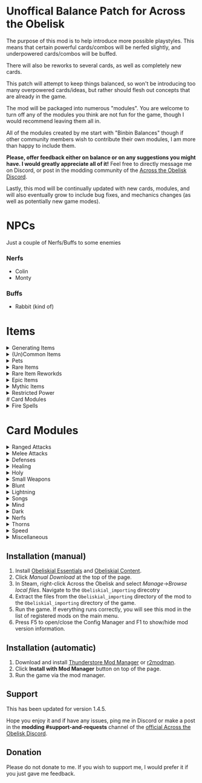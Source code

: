 # Unoffical Balance Patch for Across the Obelisk

The purpose of this mod is to help introduce more possible playstyles. This means that certain powerful cards/combos will be nerfed slightly, and underpowered cards/combos will be buffed.

There will also be reworks to several cards, as well as completely new cards. 

This patch will attempt to keep things balanced, so won't be introducing too many overpowered cards/ideas, but rather should flesh out concepts that are already in the game. 

The mod will be packaged into numerous "modules". You are welcome to turn off any of the modules you think are not fun for the game, though I would recommend leaving them all in.

All of the modules created by me start with "Binbin Balances" though if other community members wish to contribute their own modules, I am more than happy to include them.

**Please, offer feedback either on balance or on any suggestions you might have. I would greatly appreciate all of it!** Feel free to directly message me on Discord, or post in the modding community of the [Across the Obelisk Discord](https://discord.gg/across-the-obelisk-679706811108163701).

Lastly, this mod will be continually updated with new cards, modules, and will also eventually grow to include bug fixes, and mechanics changes (as well as potentially new game modes).

# NPCs

Just a couple of Nerfs/Buffs to some enemies

### Nerfs
- Colin
- Monty

### Buffs
- Rabbit (kind of)

# Items

<details>
  <summary>Generating Items</summary>

### Part 1 - Items that add cards to your deck

The first module for items are targeting items such as Dart Pouch or Imp Statuette which add cards to your deck. In general, these items are not very good since they dilute your deck with mediocre cards. 

Modified Cards:
- Belphyor's Pipe
- Dart Pouch
- Imp Statuette
- Large Pouch
- Searing Dagger
- Small Pouch
- Stormcaller Feather
- Weapon Pouch
</details>


<details>
  <summary>(Un)Common Items</summary>

### Part 2 - (Un)common Items

The focus on these is mostly to improve the corrupted versions of common and uncommon items, giving them a bit more longevity and utility throughout a run

Modified Cards:
- Alarm Bell
- Ball of Wool
- Cooling Servos
- Obsidian Ring
- Primal Neckalce
- Razor
- Slingshot
- Soap
</details>


<details>
  <summary>Pets</summary>

### Part 3 - Pets

Minor buffs to some pets that are rarely or never taken.

Modified Cards:
- Fenny
- Bunny
- Lianty
</details>



<details>
  <summary>Rare Items</summary>

### Part 4 - Rare Items
- Orbs of all sorts
- Amber Amulet
- Battle Axe
- Crescent Moon
- Dream Sphere
- Frozen Arrows
- Gladiator Helmet
- Golden Cross
- Lava Potion
- Mixed Salad
- Noble Shield
- Obsidian Rod
- Poisoned Dagger
- Raider Slicer
- Sidearm
- Tiki Mask
- War Hammer
</details>


<details>
  <summary>Rare Item Reworkds</summary>

### Part 5 - Rare Item Reworks
- Runes of all sorts
- Potions of all sorts
- Desert Jame
- Hypno Shell
- Necromancer Robe
- Pyromancer Robe
- Pointy Hat
- Runic Dice
- Scarab Shield
- Scholar Robe
- Temple Amulet
- Tourist Map
- Turban
- Undeath Ichor
</details>


<details>
  <summary>Epic Items</summary>

### Part 6 - Epic Items

Updated:
- Cloaks of all sorts
- Albatross Pendent
- Antique Figurine
- Blood Goblet
- Burial Mask
- Crimson Raiment
- Dracomancer Staff
- Druidic Amulet
- Durandal
- Energy Shield
- Faeborg Scale
- Fist of the Damned
- Frozen Heirloom
- Osmium feet
- Raincoat
- Sacred Axe
- Suppression Helmet
- The Porcupine
- Topaz Ring
- Unholy Hammer
- Venom Fang
</details>



<details>
  <summary>Mythic Items</summary>

### Part 7 - Mythic Items

Updated:
- Ankh of Life
- Bonk Hammer
- Nightveil
- Pandora's Box
- Retaliator
- The Defiler
- Holy Grail
- Lightbringer
</details>



<details>
  <summary>Restricted Power</summary>

### Part 8 - Restricted Power

This module updates 15+ items to increase the max charges of aura/curses that are limited by restricted power.

Updated:
- Bloodstone
- Bronze Gear
- Bucket
- Crusader Helmet
- Heart Amulet
- Iron Kanobo
- Luna Ring
- Neverfrost
- Ring of Fire
- Shield of Thorns
- Sol Ring
- The Polluter
- Thorny Ring
- Topaz Ring
- Venom Amulet
- Yggdrasil Root
- Yogger's Cleaver

New:
- The Hedgehog

</details>
# Card Modules

<details>
  <summary>Fire Spells</summary>

## Fire Spells
### Modified Cards
- Combustion
- Fireball
- Fire Blast
- Firestorm
- Flamestrike
- Flare
- Geyser
- Immolate
- Inner Combustion
- Meteorite
- Meteor Shower
- Pyroblast
- Searing Nova

### New Cards
- Fan the Flames
</details>

# Card Modules
<details>
  <summary>Ranged Attacks</summary>

## Ranged Attacks
### Modified Cards
- Aimed Shot
- Burning Shot
- Explosive Shot
- Far Shot
- Lethal Shot
- Multishot
- Plague Shot
- Poisonous Shot
- Poison Spray
- Rain of Arrows
- Ricochet
- Shrapnel Shot
- Sniper Shot
- Volley

### New Cards
- Concealed Shot
- Concussive Shot
- Guarded Shot
- Spray and Pray


</details>
<details>
  <summary>Melee Attacks</summary>

## Warrior Slashing Attacks
### Modified Cards
- Blade Storm
- Bloodbath
- Blood Feeding
- Blood For Blood
- Butchering
- Cleave
- Devastate
- Divine Strike
- Exploit Openings
- Fast Strike
- Flanking Strike
- Furious Slash
- Hamstring
- Holy Slash
- Impale
- Mortal Strike
- Precise Strike
- Rampage
- Reckless Charge
- Rend
- Sever Artery
- Sweeping Strike
- Whirlwind

### New Items
- Feasting Totem

## Scout Melee Attacks
- Acrobatic Strike
- Ambush
- Backstab
- Bane
- Blade Dance
- Blade Flurry
- Debilitate
- Double Strike
- Dual Strike
- Eviscerate
- Expose Armor
- Fan of Knives
- Slice
- Sneaky Strike
- Toxic Strike
- Viper Strike

</details>

<details>
  <summary>Defenses</summary>

## Defenses
### Modified Cards
- Anthem of Hope
- Barrier
- Guardian Angel
- Holy Aegis
- Pain Suppression
- Perseverance
- Prayer of Protection
- Protect from Evil
- Sanctuary
- Save It For Later
- Shield of Warding
- Ice Barrier
- Icy Veins
- Mana Shield
- Prismatic Field
- Scroll of Defense
- Deflect
- Feint
- Parry
- Barricade
- Challenging Shout
- Citadel
- Coat of Arms
- Defend
- Do it yourself!
- Entrench
- Guard
- Intercept
- Provoke
- Reinforced Steel
- Repair Armor
- Safeguard
- Sharing Is Caring
- Steelskin

</details>

<details>
  <summary>Healing</summary>

## Healing Spells
### Modified Cards
- Benediction
- Binding Heal
- Bulk Heal
- Chain Heal
- Circle of fHealing
- Desperate Prayer
- Flash Heal
- Greater Heal
- Heal
- Healing Rain
- Heavenly Blessing
- Panacea
- Prayer of Healing
- Pulsing Heal
- Ray of Hope
- Redemption
- Renew
- Sacred Ceremony
- Shadow Mend
- Spark of Life
- Vitalize
- Lay on Paws

### New Cards
- None

### New Items
- None

</details>


<details>
  <summary>Holy</summary>

## Holy Spells

### Modified Cards
- Celestial Brilliance
- Crescent Light
- Dawnlight
- Divine Insight
- Divine Ire
- Flash
- Holy Blast
- Holy Fire
- Holy Nova
- Holy Ripple
- Holy Smite
- Holy Storm
- Penance
- Purging Ray
- Radiant Assault
- Sacred Bolt
- Sanctification
- Shining Force
- Sunbeam

### New Cards
- Dark Penance
- Solar Ray
- Unholy Punishment
- Yang Blast

### New Items
- Crucifix
- Fanatic's Hammer
- Heretic's Potion
- Yang Staff
- Yin Staff
- Yin Yang Staff
- Zealot's Robe

</details>


<details>
  <summary>Small Weapons</summary>

## Small Weapons

### Modified Cards
- Corrupted Blade
- Dark Concoction
- Neurotoxin
- Poison Catalyst
- Poison Dart
- Poisoned Daggers
- Poison Flask
- Revealing Flask
- Saw Blade
- Sawtooth Knife
- Sharpening Knife
- Shiv
- Weapon Cache
- Wicked Craftsman

### New Cards
- Brass Knuckles
- Corrosive Stab
- Corrupted Needles
- Vile Dagger


### New Items
- Brace of Knives
- Catalytic Flasks
- Dirk
- Disitllation Flask
- Hidden Knife
- Harvesting Sickle
</details>



<details>
  <summary>Blunt</summary>

## Blunt

### Modified Cards:
- All in
- Bludgeon
- Bouncing Shield
- Charge
- Colossal Blow
- Demolishing Blow
- Ground Slam
- Headbutt
- Heavy Strike
- Invigorating Blow
- Leap Slam
- Maim
- Overpower
- Pommel
- Pulverize
- Pummel
- Punch
- Shield Bash
- Shield Breaker
- Shield Charge
- Shield Slam
- Shield Throw
- Siege Breaker
- Skull Splitter
- Spiked Ball
- Sunder Armor
- Throw Bolas
- Titan Fall
- Wrecking Ball

### New Items
- Skull Smasher
- Vigorous Hammer
</details>



<details>
  <summary>Lightning</summary>

## Lightning

### New Items:
- Arcing Armor
- Crackling Shield
- Disintegrating Rod
- Electrical Firestarter
- Plasma Laser
- Stun Baton
- Thunderbuss
- Voltaic Standard


### Modified Items:

### New Cards:
- Arcing Shot
- Charged Shot
- Clap of Thunder
- Electrical Fire
- Electiry Current
- Fry
- Lightning Rod
- Pillar of Lightning
- Plasma Beam
- Rainstorm
- Stun Grenade
- Thunderstorm
- Volcanic Lightning

### Modified Cards:
- Ball Lightning
- Chain Lightning
- Disintegrate
- Electric Discharge
- Electricity Manual
- Electrocute
- Elemental Ward
- Storm Javelin
- Superconductor
- Zap
</details>



<details>
  <summary>Songs</summary>

## Songs
A patch to add more synergies to Scout Song Spell cards. 

### New Items:
- Electric Guitar
- Holy Harpsichord
- Ethereal Flute
- Lyre

### Modified Items:
- War Drum

### New Cards:
- Duet
- Quartet (Untested)
- Discordant Ditty
- Harmonious Hymn
- Bludgeoning Words
- Abyssal Sonata
- Prelude/Crescendo/Finale  

### Modified Cards
- Annoying Whistle
- Captivating Voice
- Energizing Serenade 
- Eternal Lullaby
- Last Requiem
- Neverending Story
- Reverberant Verse
- Sarcastic Sonnet
- Song of Quickness
- Tedious Poem
- Tune Up
- Vexing Crescendo
- Vitalizing Serenade
</details>




<details>
  <summary>Mind</summary>

## Mind
A patch to add more synergies to Healer and Mage mind cards. 

### New Items
- Mind Flail
- Mindflayer's Ring

### New Cards:
- Ethereal Bolt
- Foretelling
- Inner Sight
- Mind Break
- Soul Rend
- Spectral Assault
- Spectral Barrage
- Spectral Explosion

### Modified Cards
- Clairvoyance
- Enervate
- Foresight
- Mental Shake
- Mesmeric Mirage
- Mind Blast
- Mind Twist
- Mind Visions
- Pandemonium
- Spectral Cold
- Spectral Missiles
- Temporal Chains
</details>



<details>
  <summary>Dark</summary>

## Dark
A patch to add more synergies to Healer and Mage dark cards. 

### New Items:
- Demonic Ring
- Demonic Staff

### New Cards:
- Black Brand
- Dark Cremation

### Modified Cards
- Bad Augury
- Black Hole
- Black Karma
- Condemnation
- Curse of Agony
- Curse of Decay
- Curse of Elements
- Curse of Madness
- Curse of Shadows
- Curse of Vulnerability
- Curse of Weakness
- Dark Blow
- Darkness Falls
- Dark Outbreak
- Dark Pact
- Death Coil
- Death's Reach
- Deep Darkness
- Drain Life
- Endless Abyss
- Entomb
- Hallucination
- Necrotic Burst
- Noxious Eruption
- Pestilence
- Profane
- Ruin Bolt
- Shadow Bolt
- Shadow Flame
- Siphon Life
- Terrorize
- Tremors
- Twilight Swamp
- Vampiric Touch
- Vile Lance
- Void Crush
- Yin Yang Bolt

</details>



<details>
  <summary>Nerfs</summary>

## Nerfs

Some overused cards will receive some nerfs. This will mostly come in the form of increasing the rarity of the card, increasing the cost of the card, or making the card vanish.

Targets mostly: low cost draw cards, undercosted cards, cards that provide too much benefit, and cards that deal too much damage for their cost.


### Modified Cards:
- Carnage
- Clarity
- Cold Snap
- Enrage
- Expected Prophecy
- Helping Hand
- Repetition Training
- Scavenge
- Setup
</details>



<details>
  <summary>Thorns</summary>

## Thorns

Balance patch to help make thorns more viable. Focuses on improving the card quality of thorns cards.

### Modified Cards:
- Barbed Wire
- Caltrops
- Quill Rain
- Garden of Thorns
- Shield Wall
- Spiked Ball
- Spiked Shield
- Stockade
- Stoneskin
- Thousand Needles
- Torment of Thorns
- Yggdrasil Root

# Modified Items
- Amulet of Thorns
- Heart of Thorns
- Horned Helmet
- Screwdriver
- Shield of Thorns
- Shoulder Plate
- Spiked Bracers
- Spiked Shoulderpads
- The Porcupine
- Thorny Ring

# New Items
- Phalanx
- The Hedgehog
- Thorned Fist

</details>



<details>
  <summary>Speed</summary>

## Speed

This module is intended to go along with the release of the Nenukil Update, and add some more synergies for comps that want to focus around speeding up allies or slowing down enemies.

### New Cards:
- Blitz
- Healing Circle
- Thermal Exchange

### Modified Cards
- Debilitate
- Delay Response
- Desperate Prayer
- Disengage
- Gunshot
- Hit and Run
- Ice Shot
- Ignite
- Maim
- Precise Strike
- Quick Shot
- Ray of Frost
- Rupture
- Searing Touch
</details>



<details>
  <summary>Miscellaneous</summary>

## Miscellaneous

- Elemental Manual
- Elemental Bolt
- Fireproof
- Inner Combustion
- Acclimate
- Bravery
- Dauntless Charge
- Surprise Box
- Surprise Gift Box
- Vicious Mockery

</details>




## Installation (manual)

1. Install [Obeliskial Essentials](https://across-the-obelisk.thunderstore.io/package/meds/Obeliskial_Essentials/) and [Obeliskial Content](https://across-the-obelisk.thunderstore.io/package/meds/Obeliskial_Content/).
2. Click _Manual Download_ at the top of the page.
3. In Steam, right-click Across the Obelisk and select _Manage_->_Browse local files_. Navigate to the `Obeliskial_importing` direcotry
4. Extract the files from the `Obeliskial_importing` directory of the mod to the `Obeliskial_importing` directory of the game.
5. Run the game. If everything runs correctly, you will see this mod in the list of registered mods on the main menu.
6. Press F5 to open/close the Config Manager and F1 to show/hide mod version information.

## Installation (automatic)

1. Download and install [Thunderstore Mod Manager](https://www.overwolf.com/app/Thunderstore-Thunderstore_Mod_Manager) or [r2modman](https://across-the-obelisk.thunderstore.io/package/ebkr/r2modman/).
2. Click **Install with Mod Manager** button on top of the page.
3. Run the game via the mod manager.

## Support

This has been updated for version 1.4.5.

Hope you enjoy it and if have any issues, ping me in Discord or make a post in the **modding #support-and-requests** channel of the [official Across the Obelisk Discord](https://discord.gg/across-the-obelisk-679706811108163701).

## Donation

Please do not donate to me. If you wish to support me, I would prefer it if you just gave me feedback. 